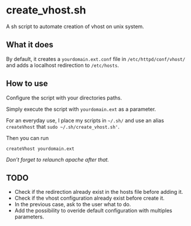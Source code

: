 # create_vhost.sh

A sh script to automate creation of vhost on unix system.

## What it does

By default, it creates a ``yourdomain.ext.conf`` file in ``/etc/httpd/conf/vhost/`` and adds a localhost redirection to ``/etc/hosts``.

## How to use

Configure the script with your directories paths.

Simply execute the script with ``yourdomain.ext`` as a parameter.

For an everyday use, I place my scripts in ``~/.sh/`` and use an alias ``createVhost`` that ``sudo ~/.sh/create_vhost.sh'``.

Then you can run

    createVhost yourdomain.ext

*Don’t forget to relaunch apache after that.*

## TODO

- Check if the redirection already exist in the hosts file before adding it.
- Check if the vhost configuration already exist before create it.
- In the previous case, ask to the user what to do.
- Add the possibility to overide default configuration with multiples parameters.
